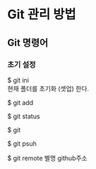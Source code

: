 <h1>Git 관리 방법</h1>
<h2>Git 명령어</h2>

<h3>초기 설정</h3>
$ git ini<br>
현재 폴더를 초기화 (셋업) 한다.

$ git add

$ git status

$ git 

$ git psuh

$ git remote 별명 github주소





